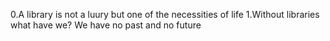 0.A library is not a luury but one of the necessities of life
1.Without libraries what have we? We have no past and no future

